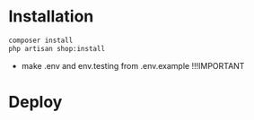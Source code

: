 # Installation

```bash
composer install
php artisan shop:install
```

- make .env and env.testing from .env.example !!!IMPORTANT

# Deploy
